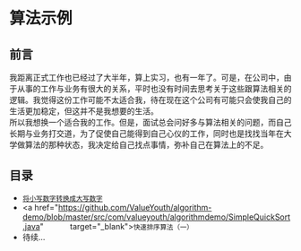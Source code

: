 # 算法示例
## 前言
我距离正式工作也已经过了大半年，算上实习，也有一年了。可是，在公司中，由于从事的工作与业务有很大的关系，平时也没有时间去思考关于这些跟算法相关的逻辑。我觉得这份工作可能不太适合我，待在现在这个公司有可能只会使我自己的生活更加稳定，但这并不是我想要的生活。<br>
所以我想换一个适合我的工作。但是，面试总会问好多与算法相关的问题，而自己长期与业务打交道，为了促使自己能得到自己心仪的工作，同时也是找找当年在大学做算法的那种状态，我决定给自己找点事情，弥补自己在算法上的不足。
## 目录
* <a href="https://github.com/ValueYouth/algorithm-demo/blob/master/src/com/valueyouth/algorithmdemo/TransformNumber.java"            target="_blank">`将小写数字转换成大写数字`</a>
* <a href="https://github.com/ValueYouth/algorithm-demo/blob/master/src/com/valueyouth/algorithmdemo/SimpleQuickSort.java"            target="_blank">`快速排序算法（一）`</a>
* 待续...

